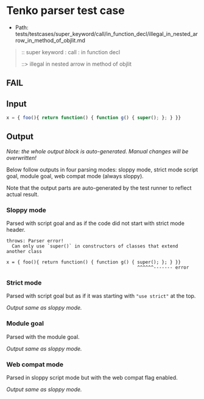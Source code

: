 # Tenko parser test case

- Path: tests/testcases/super_keyword/call/in_function_decl/illegal_in_nested_arrow_in_method_of_objlit.md

> :: super keyword : call : in function decl
>
> ::> illegal in nested arrow in method of objlit
## FAIL

## Input


`````js
x = { foo(){ return function() { function g() { super(); }; } }}
`````

## Output

_Note: the whole output block is auto-generated. Manual changes will be overwritten!_

Below follow outputs in four parsing modes: sloppy mode, strict mode script goal, module goal, web compat mode (always sloppy).

Note that the output parts are auto-generated by the test runner to reflect actual result.

### Sloppy mode

Parsed with script goal and as if the code did not start with strict mode header.

`````
throws: Parser error!
  Can only use `super()` in constructors of classes that extend another class

x = { foo(){ return function() { function g() { super(); }; } }}
                                                ^^^^^^------- error
`````

### Strict mode

Parsed with script goal but as if it was starting with `"use strict"` at the top.

_Output same as sloppy mode._

### Module goal

Parsed with the module goal.

_Output same as sloppy mode._

### Web compat mode

Parsed in sloppy script mode but with the web compat flag enabled.

_Output same as sloppy mode._
